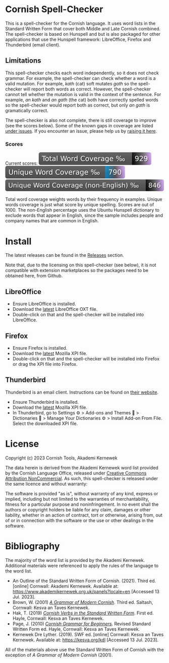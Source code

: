 # Cornish Spell-Checker

This is a spell-checker for the Cornish language. It uses word lists in the Standard Written Form that cover both Middle and Late Cornish combined. The spell-checker is based on Hunspell and but is also packaged for other applications that use the Hunspell framework: LibreOffice, Firefox and Thunderbird (email client).

## Limitations

This spell-checker checks each word independently, so it does not check grammar. For example, the spell-checker can check whether a word is a valid mutation. For example, *kath* (cat) soft mutates *gath* so the spell-checker will report both words as correct. However, the spell-checker cannot tell whether the mutation is valid in the context of the sentence. For example, *an kath* and *an gath* (the cat) both have correctly spelled words so the spell-checker would report both as correct, but only *an gath* is gramatically correct.

The spell-checker is also not complete, there is still coverage to improve (see the scores below). Some of the known gaps in coverage are listed [under issues](https://github.com/cornish-tools/cornish-spellchecker/issues). If you encounter an issue, please help us by [raising it here](https://github.com/cornish-tools/cornish-spellchecker/issues).

### Scores

Current scores:
![](badge/test-total-words.svg)
![](badge/test-unique-words.svg)
![](badge/test-unique-noneng-words.svg)

Total word coverage weights words by their frequency in examples. Unique words coverage is just what score by unique spelling. Scores are out of 1000. The non-English percentage uses the Ubuntu Hunspell dictionary to exclude words that appear in English, since the sample includes people and company names that are common in English. 

# Install

The latest releases can be found in the [Releases](https://github.com/cornish-tools/cornish-spellchecker/releases) section.

Note that, due to the licensing on this spell-checker (see below), it is not compatible with extension marketplaces so the packages need to be obtained here, from Github.

## LibreOffice

- Ensure LibreOffice is installed.
- Download the [latest](https://github.com/cornish-tools/cornish-spellchecker/releases) LibreOffice OXT file.
- Double-click on that and the spell-checker will be installed into LibreOffice.

## Firefox

- Ensure Firefox is installed.
- Download the [latest](https://github.com/cornish-tools/cornish-spellchecker/releases) Mozilla XPI file.
- Double-click on that and the spell-checker will be installed into Firefox or drag the XPI file into Firefox.

## Thunderbird

Thunderbird is an email client. Instructions can be found on [their website](https://support.mozilla.org/en-US/kb/installing-addon-thunderbird#w_a-slightly-less-ideal-case-install-from-a-downloaded-xpi-file).

- Ensure Thunderbird is installed.
- Download the [latest](https://github.com/cornish-tools/cornish-spellchecker/releases) Mozilla XPI file.
- In Thunderbird, go to Settings &#x2699; > Add-ons and Themes &#129513; > Dictionaries &#128213; > Manage Your Dictionaries &#x2699; > Install Add-on From File. Select the downloaded XPI file.

# License

Copyright (c) 2023 Cornish Tools, Akademi Kernewek

The data herein is derived from the Akademi Kernewek word list provided by the Cornish Language Office, released under [Creative Commons Attribution NonCommercial](https://creativecommons.org/licenses/by-nc/4.0/). As such, this spell-checker is released under the same licence and without warranty:

The software is provided "as is", without warranty of any kind, express or implied, including but not limited to the warranties of merchantability, fitness for a particular purpose and noninfringement. In no event shall the authors or copyright holders be liable for any claim, damages or other liability, whether in an action of contract, tort or otherwise, arising from, out of or in connection with the software or the use or other dealings in the software.

# Bibliography

The majority of the word list is provided by the Akademi Kernewek. Additional materials were referenced to apply the rules of the language to the word list.

* An Outline of the Standard Written Form of Cornish. (2021). Third ed. [online] Cornwall: Akademi Kernewek. Available at: https://www.akademikernewek.org.uk/panels?locale=en [Accessed 13 Jul. 2023].
* Brown, W. (2001) *[A Grammar of Modern Cornish](https://kesva.org/publications/grammar-modern-cornish)*. Third ed. Saltash, Cornwall: Kesva an Taves Kernewek.
* Hak, T. (2019) *[Cornish Verbs in the Standard Written Form](https://kesva.org/publications/cornish-verbs)*. First ed. Hayle, Cornwall: Kesva an Taves Kernewek.
* Page, J. (2010) *[Cornish Grammar for Beginners](https://kesva.org/publications/cornish-grammar-beginners-and-auxiliary-verbs)*. Revised Standard Written Form ed. Hayle, Cornwall: Kesva an Taves Kernewek.
* Kernewek Dre Lyther. (2019). SWF ed. [online] Cornwall: Kesva an Taves Kernewek. Available at: https://kesva.org/kdl [Accessed 13 Jul. 2023].

All of the materials above use the Standard Written Form of Cornish with the exception of _A Grammar of Modern Cornish_ (2001).
